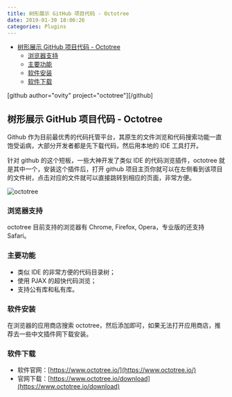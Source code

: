 ```yaml
---
title: 树形展示 GitHub 项目代码 - Octotree
date: 2019-01-30 18:06:26
categories: Plugins
---
```


<!-- more -->

<!-- TOC -->

- [树形展示 GitHub 项目代码 - Octotree](#树形展示-github-项目代码---octotree)
  - [浏览器支持](#浏览器支持)
  - [主要功能](#主要功能)
  - [软件安装](#软件安装)
  - [软件下载](#软件下载)

<!-- /TOC -->

[github author="ovity" project="octotree"][/github]

<a id="markdown-树形展示-github-项目代码---octotree" name="树形展示-github-项目代码---octotree"></a>

## 树形展示 GitHub 项目代码 - Octotree

Github 作为目前最优秀的代码托管平台，其原生的文件浏览和代码搜索功能一直饱受诟病，大部分开发者都是先下载代码，然后用本地的 IDE 工具打开。

针对 github 的这个短板，一些大神开发了类似 IDE 的代码浏览插件，octotree 就是其中一个，安装这个插件后，打开 github 项目主页你就可以在左侧看到该项目的文件树，点击对应的文件就可以直接跳转到相应的页面，非常方便。

![octotree](http://https://pic.ryanjie.cn/2019/01/octotree.png)

<a id="markdown-浏览器支持" name="浏览器支持"></a>

### 浏览器支持

octotree 目前支持的浏览器有 Chrome, Firefox, Opera，专业版的还支持 Safari。

<a id="markdown-主要功能" name="主要功能"></a>

### 主要功能

- 类似 IDE 的非常方便的代码目录树；
- 使用 PJAX 的超快代码浏览；
- 支持公有库和私有库。

<a id="markdown-软件安装" name="软件安装"></a>

### 软件安装

在浏览器的应用商店搜索 octotree，然后添加即可，如果无法打开应用商店，推荐去一些中文插件网下载安装。

<a id="markdown-软件下载" name="软件下载"></a>

### 软件下载

- 软件官网：[https://www.octotree.io/](https://www.octotree.io/)
- 官网下载：[https://www.octotree.io/download](https://www.octotree.io/download)
